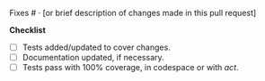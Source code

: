 Fixes # · [or brief description of changes made in this pull request]

**Checklist**

- [ ] Tests added/updated to cover changes.
- [ ] Documentation updated, if necessary.
- [ ] Tests pass with 100% coverage, in codespace or with _act_.
